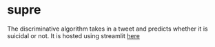 # supre
The discriminative algorithm takes in a tweet and predicts whether it is suicidal or not.
It is hosted using streamlit [here](https://suprefbpzq6swvof36ubdrfnl8y.streamlit.app/)
